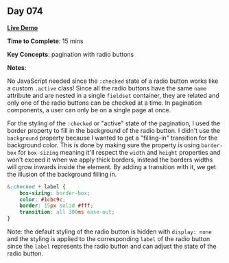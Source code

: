 ## Day 074

**<a href="https://css100.aniqa.dev#day-074">Live Demo</a>**

**Time to Complete**: 15 mins

**Key Concepts**: pagination with radio buttons

**Notes**:

No JavaScript needed since the `:checked` state of a radio button works like a custom `.active` class! Since all the radio buttons have the same `name` attribute and are nested in a single `fieldset` container, they are related and only one of the radio buttons can be checked at a time. In pagination components, a user can only be on a single page at once.

For the styling of the `:checked` or "active" state of the pagination, I used the border property to fill in the background of the radio button. I didn't use the `background` property because I wanted to get a "filling-in" transition for the background color. This is done by making sure the property is using `border-box` for `box-sizing` meaning it'll respect the `width` and `height` properties and won't exceed it when we apply thick borders, instead the borders widths will grow inwards inside the element. By adding a transition with it, we get the illusion of the background filling in.

```scss
&:checked + label {
	box-sizing: border-box;
	color: #1cbc9c;
	border: 15px solid #fff;
	transition: all 300ms ease-out;
}
```

Note: the default styling of the radio button is hidden with `display: none` and the styling is applied to the corresponding `label` of the radio button since the `label` represents the radio button and can adjust the state of the radio button.
